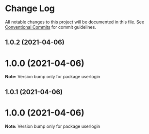 # Change Log

All notable changes to this project will be documented in this file.
See [Conventional Commits](https://conventionalcommits.org) for commit guidelines.

## 1.0.2 (2021-04-06)



# 1.0.0 (2021-04-06)

**Note:** Version bump only for package userlogin





## 1.0.1 (2021-04-06)



# 1.0.0 (2021-04-06)

**Note:** Version bump only for package userlogin
